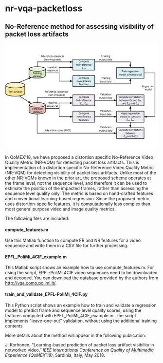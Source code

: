 # nr-vqa-packetloss
## No-Reference method for assessing visibility of packet loss artifacts

![NR-VQA Flowchart](https://github.com/jarikorhonen/nr-vqa-packetloss/blob/master/nr_vqa_qomex2018.png "NR-VQA Flowchart")

In QoMEX'18, we have proposed a distortion specific No-Reference Video Quality Metric (NR-VQM) for detecting packet loss artifacts. 
This is implementation of a distortion specific No-Reference Video Quality Metric (NR-VQM) 
for detecting visibility of packet loss artifacts. Unlike most of the other NR-VQMs known 
in the prior art, the proposed scheme operates at the frame level, not the sequence level, 
and therefore it can be used to estimate the position of the impacted frames, rather than 
assessing the sequence level quality only. The metric is based on hand-crafted features and 
conventional learning-based regression. Since the proposed metric uses distortion-specific 
features, it is computationally less complex than most general purpose video and image quality 
metrics.

The following files are included:

#### compute_features.m
    
Use this Matlab function to compute FR and NR features for a video sequence and write
them in a CSV file for further processing.
    
#### EPFL_PoliMi_4CIF_example.m

This Matlab script shows an example how to use compute_features.m. For using the script,
EPFL-PoliMi 4CIF video sequences need to be downloaded and decoded. You can download the
database provided by the authors from http://vqa.como.polimi.it/.
    
#### train_and_validate_EPFL-PoliMi_4CIF.py

This Python script shows an example how to train and validate a regression model to 
predict frame and sequence level quality scores, using the features computed with
EPFL_PoliMi_4CIF_example.m. The script implements "leave-one-out" validation, without
using the additional training contents.

More details about the method will appear in the following publication:

J. Korhonen, “Learning-based prediction of packet loss artifact visibility in networked video,” 
*IEEE International Conference on Quality of Multimedia Experience (QoMEX’18)*, Sardinia, Italy, 
May 2018.
